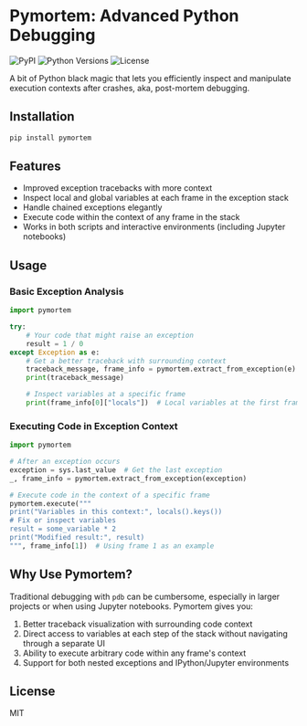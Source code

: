 # Pymortem: Advanced Python Debugging

![PyPI](https://img.shields.io/pypi/v/pymortem)
![Python Versions](https://img.shields.io/pypi/pyversions/pymortem)
![License](https://img.shields.io/pypi/l/pymortem)

A bit of Python black magic that lets you efficiently inspect and manipulate execution contexts after crashes, aka, post-mortem debugging.

## Installation

```bash
pip install pymortem
```

## Features

- Improved exception tracebacks with more context
- Inspect local and global variables at each frame in the exception stack
- Handle chained exceptions elegantly
- Execute code within the context of any frame in the stack
- Works in both scripts and interactive environments (including Jupyter notebooks)

## Usage

### Basic Exception Analysis

```python
import pymortem

try:
    # Your code that might raise an exception
    result = 1 / 0
except Exception as e:
    # Get a better traceback with surrounding context
    traceback_message, frame_info = pymortem.extract_from_exception(e)
    print(traceback_message)

    # Inspect variables at a specific frame
    print(frame_info[0]["locals"])  # Local variables at the first frame
```

### Executing Code in Exception Context

```python
import pymortem

# After an exception occurs
exception = sys.last_value  # Get the last exception
_, frame_info = pymortem.extract_from_exception(exception)

# Execute code in the context of a specific frame
pymortem.execute("""
print("Variables in this context:", locals().keys())
# Fix or inspect variables
result = some_variable * 2
print("Modified result:", result)
""", frame_info[1])  # Using frame 1 as an example
```

## Why Use Pymortem?

Traditional debugging with `pdb` can be cumbersome, especially in larger projects or when using Jupyter notebooks. Pymortem gives you:

1. Better traceback visualization with surrounding code context
2. Direct access to variables at each step of the stack without navigating through a separate UI
3. Ability to execute arbitrary code within any frame's context
4. Support for both nested exceptions and IPython/Jupyter environments

## License

MIT

